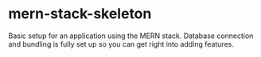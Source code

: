 # mern-stack-skeleton

Basic setup for an application using the MERN stack.  Database connection and bundling is fully set up so you can get right into adding features.  